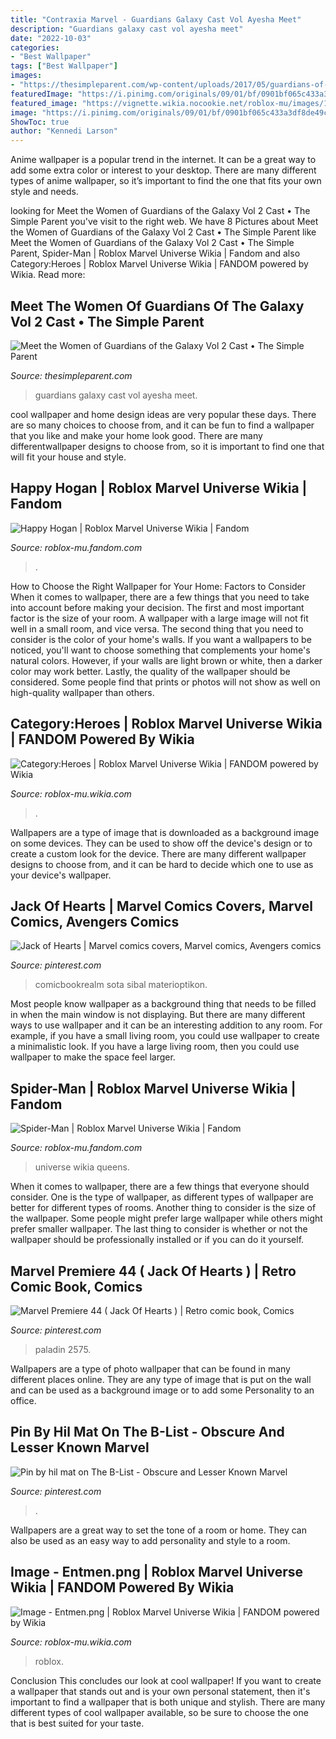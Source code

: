 ```yaml
---
title: "Contraxia Marvel - Guardians Galaxy Cast Vol Ayesha Meet"
description: "Guardians galaxy cast vol ayesha meet"
date: "2022-10-03"
categories:
- "Best Wallpaper"
tags: ["Best Wallpaper"]
images:
- "https://thesimpleparent.com/wp-content/uploads/2017/05/guardians-of-the-galaxy-vol-2-cast-ayesha.jpg"
featuredImage: "https://i.pinimg.com/originals/09/01/bf/0901bf065c433a3df8de49cd4f7ca4da.jpg"
featured_image: "https://vignette.wikia.nocookie.net/roblox-mu/images/1/12/Entmen.png/revision/latest?cb=20170627232937"
image: "https://i.pinimg.com/originals/09/01/bf/0901bf065c433a3df8de49cd4f7ca4da.jpg"
ShowToc: true
author: "Kennedi Larson"
---
```



Anime wallpaper is a popular trend in the internet. It can be a great way to add some extra color or interest to your desktop. There are many different types of anime wallpaper, so it’s important to find the one that fits your own style and needs.

	

		
looking for Meet the Women of Guardians of the Galaxy Vol 2 Cast • The Simple Parent you've visit to the right web. We have 8 Pictures about Meet the Women of Guardians of the Galaxy Vol 2 Cast • The Simple Parent like Meet the Women of Guardians of the Galaxy Vol 2 Cast • The Simple Parent, Spider-Man | Roblox Marvel Universe Wikia | Fandom and also Category:Heroes | Roblox Marvel Universe Wikia | FANDOM powered by Wikia. Read more:
		
    
## Meet The Women Of Guardians Of The Galaxy Vol 2 Cast • The Simple Parent

<img loading=lazy src="https://thesimpleparent.com/wp-content/uploads/2017/05/guardians-of-the-galaxy-vol-2-cast-ayesha.jpg" onerror="this.onerror=null;this.src='https://tse3.mm.bing.net/th?id=OIP.rlL-c1x-0faMum6E5YL3egHaD5&amp;pid=15.1';" alt="Meet the Women of Guardians of the Galaxy Vol 2 Cast • The Simple Parent">

_Source: thesimpleparent.com_

>guardians galaxy cast vol ayesha meet. 

	

cool wallpaper and home design ideas are very popular these days. There are so many choices to choose from, and it can be fun to find a wallpaper that you like and make your home look good. There are many differentwallpaper designs to choose from, so it is important to find one that will fit your house and style.

    
## Happy Hogan | Roblox Marvel Universe Wikia | Fandom

<img loading=lazy src="https://vignette.wikia.nocookie.net/roblox-mu/images/4/4b/Screenshot_178.png/revision/latest?cb=20180610130624" onerror="this.onerror=null;this.src='https://tse4.mm.bing.net/th?id=OIP.4Xi_kXIJ5dLOnaZeugRweQHaLf&amp;pid=15.1';" alt="Happy Hogan | Roblox Marvel Universe Wikia | Fandom">

_Source: roblox-mu.fandom.com_

>. 

	

How to Choose the Right Wallpaper for Your Home: Factors to Consider
When it comes to wallpaper, there are a few things that you need to take into account before making your decision. The first and most important factor is the size of your room. A wallpaper with a large image will not fit well in a small room, and vice versa. 
The second thing that you need to consider is the color of your home's walls. If you want a wallpapers to be noticed, you'll want to choose something that complements your home's natural colors. However, if your walls are light brown or white, then a darker color may work better. 
Lastly, the quality of the wallpaper should be considered. Some people find that prints or photos will not show as well on high-quality wallpaper than others.

    
## Category:Heroes | Roblox Marvel Universe Wikia | FANDOM Powered By Wikia

<img loading=lazy src="https://vignette.wikia.nocookie.net/roblox-mu/images/c/c5/Screenshot_19-0.png/revision/latest?cb=20181003011128" onerror="this.onerror=null;this.src='https://tse2.mm.bing.net/th?id=OIP.6yFUTJCbE6Pypts3HOsdTgHaFQ&amp;pid=15.1';" alt="Category:Heroes | Roblox Marvel Universe Wikia | FANDOM powered by Wikia">

_Source: roblox-mu.wikia.com_

>. 

	

Wallpapers are a type of image that is downloaded as a background image on some devices. They can be used to show off the device's design or to create a custom look for the device. There are many different wallpaper designs to choose from, and it can be hard to decide which one to use as your device's wallpaper.

    
## Jack Of Hearts | Marvel Comics Covers, Marvel Comics, Avengers Comics

<img loading=lazy src="https://i.pinimg.com/originals/e6/9a/d4/e69ad40a4ca9b1a703850fadf27a9570.jpg" onerror="this.onerror=null;this.src='https://tse2.mm.bing.net/th?id=OIP.oGyqGGCUnMtTtsrFUtdpMgHaLM&amp;pid=15.1';" alt="Jack of Hearts | Marvel comics covers, Marvel comics, Avengers comics">

_Source: pinterest.com_

>comicbookrealm sota sibal materioptikon. 

	

Most people know wallpaper as a background thing that needs to be filled in when the main window is not displaying. But there are many different ways to use wallpaper and it can be an interesting addition to any room. For example, if you have a small living room, you could use wallpaper to create a minimalistic look. If you have a large living room, then you could use wallpaper to make the space feel larger.

    
## Spider-Man | Roblox Marvel Universe Wikia | Fandom

<img loading=lazy src="https://vignette.wikia.nocookie.net/roblox-mu/images/5/57/Screenshot_122.png/revision/latest?cb=20180512162932" onerror="this.onerror=null;this.src='https://tse3.mm.bing.net/th?id=OIP.bpTN2jYSxbiU8-vi9DxaCwHaKJ&amp;pid=15.1';" alt="Spider-Man | Roblox Marvel Universe Wikia | Fandom">

_Source: roblox-mu.fandom.com_

>universe wikia queens. 

	

When it comes to wallpaper, there are a few things that everyone should consider. One is the type of wallpaper, as different types of wallpaper are better for different types of rooms. Another thing to consider is the size of the wallpaper. Some people might prefer large wallpaper while others might prefer smaller wallpaper. The last thing to consider is whether or not the wallpaper should be professionally installed or if you can do it yourself.

    
## Marvel Premiere 44 ( Jack Of Hearts ) | Retro Comic Book, Comics

<img loading=lazy src="https://i.pinimg.com/originals/90/da/bd/90dabdbc7bc940fd593d29436bd37cfb.jpg" onerror="this.onerror=null;this.src='https://tse3.mm.bing.net/th?id=OIP.HXF6RdCp-QnntCbH3t6kKgAAAA&amp;pid=15.1';" alt="Marvel Premiere 44 ( Jack Of Hearts ) | Retro comic book, Comics">

_Source: pinterest.com_

>paladin 2575. 

	



Wallpapers are a type of photo wallpaper that can be found in many different places online. They are any type of image that is put on the wall and can be used as a background image or to add some Personality to an office.

    
## Pin By Hil Mat On The B-List - Obscure And Lesser Known Marvel

<img loading=lazy src="https://i.pinimg.com/originals/09/01/bf/0901bf065c433a3df8de49cd4f7ca4da.jpg" onerror="this.onerror=null;this.src='https://tse1.mm.bing.net/th?id=OIP.pcjw4YYFoFLCevAgX116jgAAAA&amp;pid=15.1';" alt="Pin by hil mat on The B-List - Obscure and Lesser Known Marvel">

_Source: pinterest.com_

>. 

	

Wallpapers are a great way to set the tone of a room or home. They can also be used as an easy way to add personality and style to a room.

    
## Image - Entmen.png | Roblox Marvel Universe Wikia | FANDOM Powered By Wikia

<img loading=lazy src="https://vignette.wikia.nocookie.net/roblox-mu/images/1/12/Entmen.png/revision/latest?cb=20170627232937" onerror="this.onerror=null;this.src='https://tse3.mm.bing.net/th?id=OIP.3d5zWjRSoezmF_2DhnCXvwHaIn&amp;pid=15.1';" alt="Image - Entmen.png | Roblox Marvel Universe Wikia | FANDOM powered by Wikia">

_Source: roblox-mu.wikia.com_

>roblox. 

	

Conclusion
This concludes our look at cool wallpaper! If you want to create a wallpaper that stands out and is your own personal statement, then it's important to find a wallpaper that is both unique and stylish. There are many different types of cool wallpaper available, so be sure to choose the one that is best suited for your taste.

